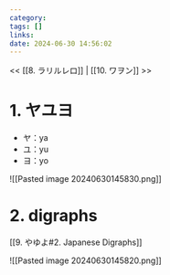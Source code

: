 ```yaml
---
category: 
tags: []
links:
date: 2024-06-30 14:56:02
---
```

<< [[8. ラリルレロ]] | [[10. ワヲン]] >>

# 1. ヤユヨ

- ヤ：ya
- ユ：yu
- ヨ：yo

![[Pasted image 20240630145830.png]]

# 2. digraphs

[[9. やゆよ#2. Japanese Digraphs]]

![[Pasted image 20240630145820.png]]